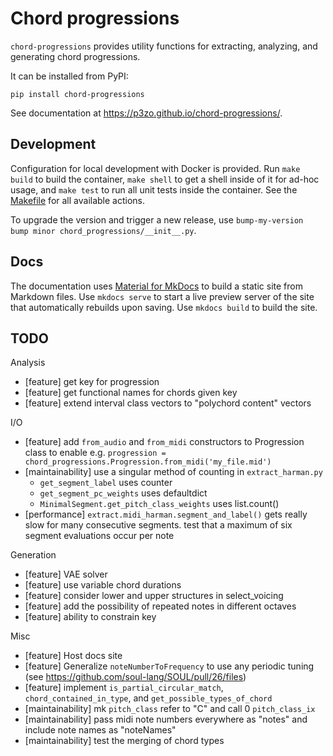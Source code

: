 # Chord progressions

`chord-progressions` provides utility functions for extracting, analyzing, and generating chord progressions.

It can be installed from PyPI:

```
pip install chord-progressions
```

See documentation at https://p3zo.github.io/chord-progressions/.

## Development

Configuration for local development with Docker is provided. Run `make build` to build the container, `make shell` to
get a shell inside of it for ad-hoc usage, and `make test` to run all unit tests inside the container. See
the [Makefile](Makefile) for all available actions.

To upgrade the version and trigger a new release, use `bump-my-version bump minor chord_progressions/__init__.py`.

## Docs

The documentation uses [Material for MkDocs](https://squidfunk.github.io/mkdocs-material/) to build a static site from
Markdown files. Use `mkdocs serve` to start a live preview server of the site that automatically rebuilds upon saving.
Use `mkdocs build` to build the site.

## TODO

Analysis

- [feature] get key for progression
- [feature] get functional names for chords given key
- [feature] extend interval class vectors to "polychord content" vectors

I/O

- [feature] add `from_audio` and `from_midi` constructors to Progression class to enable
  e.g. `progression = chord_progressions.Progression.from_midi('my_file.mid')`
- [maintainability] use a singular method of counting in `extract_harman.py`
    - `get_segment_label` uses counter
    - `get_segment_pc_weights` uses defaultdict
    - `MinimalSegment.get_pitch_class_weights` uses list.count()
- [performance] `extract.midi_harman.segment_and_label()` gets really slow for many consecutive segments. test that a
  maximum of six segment evaluations occur per note

Generation

- [feature] VAE solver
- [feature] use variable chord durations
- [feature] consider lower and upper structures in select_voicing
- [feature] add the possibility of repeated notes in different octaves
- [feature] ability to constrain key

Misc

- [feature] Host docs site
- [feature] Generalize `noteNumberToFrequency` to use any periodic
  tuning (see https://github.com/soul-lang/SOUL/pull/26/files)
- [feature] implement `is_partial_circular_match`, `chord_contained_in_type`, and `get_possible_types_of_chord`
- [maintainability] mk `pitch_class` refer to "C" and call 0 `pitch_class_ix`
- [maintainability] pass midi note numbers everywhere as "notes" and include note names as "noteNames"
- [maintainability] test the merging of chord types

